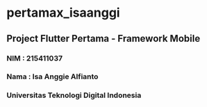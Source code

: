 # pertamax_isaanggi

## Project Flutter Pertama - Framework Mobile

### NIM    : 215411037
### Nama   : Isa Anggie Alfianto
### Universitas Teknologi Digital Indonesia
